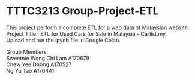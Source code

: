 # TTTC3213 Group-Project-ETL
This project perform a complete ETL for a web data of Malaysian website. <br>
Project Title : ETL for Used Cars for Sale in Malaysia - Carlist.my<br>
Upload and run the ipynb file in Google Colab.<br>

Group Members: <br>
Sweetnie Wong Chi Lam A170679 <br>
Chew Yee Dhong A170527 <br>
Ng Yu Tao A170441
